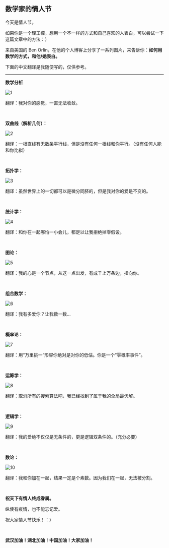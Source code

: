 ## 数学家的情人节

今天是情人节。

如果你是一个理工控，想用一个不一样的方式和自己喜欢的人表白，可以尝试一下这篇文章中的方法：）

来自美国的 Ben Orlin，在他的个人博客上分享了一系列图片，来告诉你：**如何用数学的方式，和他/她表白。**

下面的中文翻译是我随便写的，仅供参考。

---

**数学分析**

![1](1.jpg)

翻译：我对你的感觉，一直无法收敛。

<br/>

**双曲线（解析几何）：**

![2](2.jpg)

翻译：一根直线有无数条平行线，但是没有任何一根线和你平行。（没有任何人能和你比拟）

<br/>

**拓扑学：**

![3](3.jpg)

翻译：虽然世界上的一切都可以是微分同胚的，但是我对你的爱是不变的。

<br/>

**统计学：**

![4](4.jpg)

翻译：和你在一起哪怕一小会儿，都足以让我拒绝掉零假设。

<br/>

**图论：**

![5](5.jpg)

翻译：我的心是一个节点，从这一点出发，有成千上万条边，指向你。

<br/>

**组合数学：**

![6](6.jpg)

翻译：我有多爱你？让我数一数...

<br/>

**概率论：**

![7](7.jpg)

翻译：用“万里挑一”形容你绝对是对你的低估。你是一个“零概率事件”。

<br/>

**运筹学：**

![8](8.jpg)

翻译：取消所有的搜索算法吧，我已经找到了属于我的全局最优解。

<br/>

**逻辑学：**

![9](9.jpg)

翻译：我的爱绝不仅仅是无条件的，更是逻辑双条件的。（充分必要）

<br/>

**数论：**

![10](10.jpg)

翻译：我和你加在一起，结果一定是个素数。因为我们在一起，无法被分割。

<br/>

**祝天下有情人终成眷属。**

纵使有疫情，也不能忘记爱。

祝大家情人节快乐！：）

<br/>

**武汉加油！湖北加油！中国加油！大家加油！**